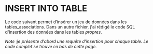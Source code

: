 # INSERT INTO TABLE

Le code suivant permet d'insérer un jeu de données dans les tables_associations. Dans un autre fichier, j'ai rédigé le code SQL d'insertion des données dans les tables _propres_.

_Note :je présente d'abord une requête d'insertion pour chaque table. Le code complet se trouve en bas de cette page._

```sql
```


